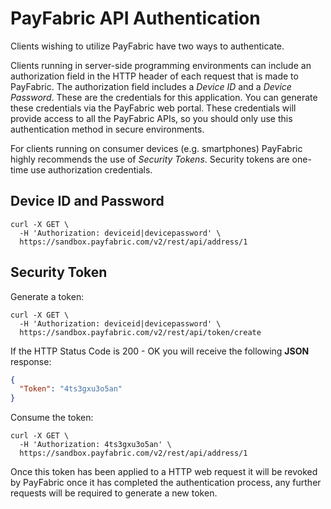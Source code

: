 PayFabric API Authentication
============================
Clients wishing to utilize PayFabric have two ways to authenticate.

Clients running in server-side programming environments can include an authorization field in the HTTP header of each request that is made to PayFabric. The authorization field includes a _Device ID_ and a _Device Password_. These are the credentials for this application. You can generate these credentials via the PayFabric web portal. These credentials will provide access to all the PayFabric APIs, so you should only use this authentication method in secure environments.

For clients running on consumer devices (e.g. smartphones) PayFabric highly recommends the use of _Security Tokens_. Security tokens are one-time use authorization credentials. 

Device ID and Password
----------------------
```shell
curl -X GET \
  -H 'Authorization: deviceid|devicepassword' \
  https://sandbox.payfabric.com/v2/rest/api/address/1
```

Security Token
--------------

Generate a token:
```shell
curl -X GET \
  -H 'Authorization: deviceid|devicepassword' \
  https://sandbox.payfabric.com/v2/rest/api/token/create
```
If the HTTP Status Code is 200 - OK you will receive the following **JSON** response:
```JSON
{
  "Token": "4ts3gxu3o5an"
}
```

Consume the token:
```shell
curl -X GET \
  -H 'Authorization: 4ts3gxu3o5an' \
  https://sandbox.payfabric.com/v2/rest/api/address/1
```

Once this token has been applied to a HTTP web request it will be revoked by PayFabric once it has completed the authentication process, any further requests will be required to generate a new token.
